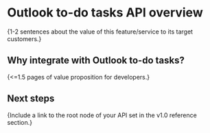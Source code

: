 # Outlook to-do tasks API overview

{1-2 sentences about the value of this feature/service to its target customers.} 

## Why integrate with Outlook to-do tasks?

{<=1.5 pages of value proposition for developers.}

## Next steps

{Include a link to the root node of your API set in the v1.0 reference section.}